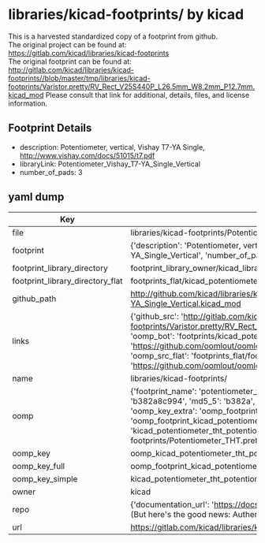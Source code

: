 # libraries/kicad-footprints/ by kicad  
This is a harvested standardized copy of a footprint from github.  
The original project can be found at:  
https://gitlab.com/kicad/libraries/kicad-footprints  
The original footprint can be found at:
http://gitlab.com/kicad/libraries/kicad-footprints//blob/master/tmp/libraries/kicad-footprints/Varistor.pretty/RV_Rect_V25S440P_L26.5mm_W8.2mm_P12.7mm.kicad_mod
Please consult that link for additional, details, files, and license information.  
## Footprint Details
* description: Potentiometer, vertical, Vishay T7-YA Single, http://www.vishay.com/docs/51015/t7.pdf  
* libraryLink: Potentiometer_Vishay_T7-YA_Single_Vertical  
* number_of_pads: 3  
## yaml dump  
| Key | Value |  
| --- | --- |  
| file | libraries/kicad-footprints/Potentiometer_THT.pretty/Potentiometer_Vishay_T7-YA_Single_Vertical.kicad_mod |  
| footprint | {'description': 'Potentiometer, vertical, Vishay T7-YA Single, http://www.vishay.com/docs/51015/t7.pdf', 'libraryLink': 'Potentiometer_Vishay_T7-YA_Single_Vertical', 'number_of_pads': 3} |  
| footprint_library_directory | footprint_library_owner/kicad_libraries/kicad-footprints/ |  
| footprint_library_directory_flat | footprints_flat/kicad_potentiometer_tht_potentiometer_vishay_t7_ya_single_vertical/working |  
| github_path | http://github.com/kicad/libraries/kicad-footprints//blob/master/tmp/libraries/kicad-footprints/Potentiometer_THT.pretty/Potentiometer_Vishay_T7-YA_Single_Vertical.kicad_mod |  
| links | {'github_src': 'http://gitlab.com/kicad/libraries/kicad-footprints//blob/master/tmp/libraries/kicad-footprints/Varistor.pretty/RV_Rect_V25S440P_L26.5mm_W8.2mm_P12.7mm.kicad_mod', 'github_src_repo': 'https://gitlab.com/kicad/libraries/kicad-footprints', 'oomp_bot': 'footprints/kicad_potentiometer_tht_potentiometer_vishay_t7_ya_single_vertical/working', 'oomp_bot_github': 'https://github.com/oomlout/oomlout_oomp_footprint_bot/tree/main/footprints/kicad_potentiometer_tht_potentiometer_vishay_t7_ya_single_vertical/working', 'oomp_src_flat': 'footprints_flat/footprints_flat/kicad_potentiometer_tht_potentiometer_vishay_t7_ya_single_vertical/working', 'oomp_src_flat_github': 'https://github.com/oomlout/oomlout_oomp_footprint_src/tree/main/footprints_flat/kicad_potentiometer_tht_potentiometer_vishay_t7_ya_single_vertical/working'} |  
| name | libraries/kicad-footprints/ |  
| oomp | {'footprint_name': 'potentiometer_vishay_t7_ya_single_vertical', 'library_name': 'potentiometer_tht', 'md5': 'b382a8c9947479bb687afceab6ebeb40', 'md5_10': 'b382a8c994', 'md5_5': 'b382a', 'md5_6': 'b382a8', 'oomp_key': 'oomp_kicad_potentiometer_tht_potentiometer_vishay_t7_ya_single_vertical', 'oomp_key_extra': 'oomp_footprint_kicad_potentiometer_tht_potentiometer_vishay_t7_ya_single_vertical', 'oomp_key_full': 'oomp_footprint_kicad_potentiometer_tht_potentiometer_vishay_t7_ya_single_vertical_b382a8', 'oomp_key_simple': 'kicad_potentiometer_tht_potentiometer_vishay_t7_ya_single_vertical', 'original_filename': 'libraries/kicad-footprints/Potentiometer_THT.pretty/Potentiometer_Vishay_T7-YA_Single_Vertical.kicad_mod', 'owner_name': 'kicad'} |  
| oomp_key | oomp_kicad_potentiometer_tht_potentiometer_vishay_t7_ya_single_vertical |  
| oomp_key_full | oomp_footprint_kicad_potentiometer_tht_potentiometer_vishay_t7_ya_single_vertical |  
| oomp_key_simple | kicad_potentiometer_tht_potentiometer_vishay_t7_ya_single_vertical |  
| owner | kicad |  
| repo | {'documentation_url': 'https://docs.github.com/rest/overview/resources-in-the-rest-api#rate-limiting', 'message': "API rate limit exceeded for 84.66.173.59. (But here's the good news: Authenticated requests get a higher rate limit. Check out the documentation for more details.)"} |  
| url | https://gitlab.com/kicad/libraries/kicad-footprints |  

